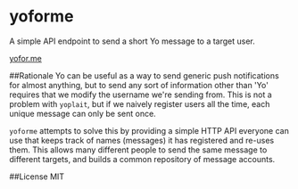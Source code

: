 # yoforme
A simple API endpoint to send a short Yo message to a target user.

[yofor.me](http://yofor.me)

##Rationale
Yo can be useful as a way to send generic push notifications for almost anything,
but to send any sort of information other than 'Yo' requires that we modify the
username we're sending from. This is not a problem with `yoplait`, but if we
naively register users all the time, each unique message can only be sent once.

`yoforme` attempts to solve this by providing a simple HTTP API everyone can use
that keeps track of names (messages) it has registered and re-uses them. This
allows many different people to send the same message to different targets, and
builds a common repository of message accounts.

##License
MIT
